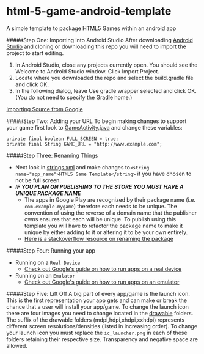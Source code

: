 html-5-game-android-template
============================

A simple template to package HTML5 Games within an android app

#####Step One: Importing into Android Studio
After downloading [Android Studio](https://developer.android.com/sdk/installing/studio.html) and cloning or downloading this repo you will need to import the project to start editing.

1. In Android Studio, close any projects currently open. You should see the Welcome to Android Studio window.
Click Import Project.
2. Locate where you downloaded the repo and select the build.gradle file and click OK.
3. In the following dialog, leave Use gradle wrapper selected and click OK. (You do not need to specify the Gradle home.)
 
[Importing Source from Google](https://developer.android.com/sdk/installing/migrate.html#Export)

#####Step Two: Adding your URL
To begin making changes to support your game first look to [GameActivity.java](https://github.com/matthewcmckenna/html5-game-android-template/blob/master/app/src/main/java/example/com/html5gametemplate/GameActivity.java) and change these variables: 
```
private final boolean FULL_SCREEN = true;
private final String GAME_URL = "http://www.example.com"; 
```

#####Step Three: Renaming Things
* Next look in [strings.xml](https://github.com/matthewcmckenna/html5-game-android-template/blob/master/app/src/main/res/values/strings.xml) and make changes to`<string name="app_name">HTML5 Game Template</string>` if you have chosen to not be full screen.
* ***IF YOU PLAN ON PUBLISHING TO THE STORE YOU MUST HAVE A UNIQUE PACKAGE NAME***
  * The apps in Google Play are recognized by their package name (i.e. `com.example.mygame`) therefore each needs to be unique. The convention of using the reverse of a domain name that the publisher owns ensures that each will be unique. To publish using this template you will have to refactor the package name to make it unique by either adding to it or altering it to be your own entirely.
  *  [Here is a stackoverflow resource on renaming the package](http://stackoverflow.com/questions/16804093/android-studio-rename-package)


#####Step Four: Running your app
* Running on a `Real Device`
  * [Check out Google's guide on how to run apps on a real device](http://developer.android.com/training/basics/firstapp/running-app.html#RealDevice)
* Running on an `Emulator`
  * [Check out Google's guide on how to run apps on an emulator](http://developer.android.com/training/basics/firstapp/running-app.html#Emulator)


#####Step Five: Lift Off
A big part of every app/game is the launch icon. This is the first representation your app gets and can make or break the chance that a user will install your app/game. To change the launch icon there are four images you need to change located in the [drawable](https://github.com/matthewcmckenna/html5-game-android-template/tree/master/app/src/main/res) folders. The suffix of the drawable folders (mdpi,hdpi,xhdpi,xxhdpi) represents different screen resolutions/densities (listed in increasing order). To change your launch icon you must replace the `ic_launcher.png` in each of these folders retaining their respective size. Transparency and negative space are allowed.
